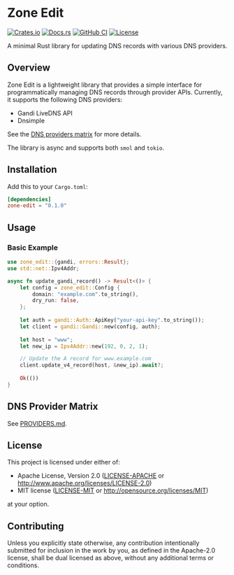 # Zone Edit

[![Crates.io](https://img.shields.io/crates/v/zone-edit)](https://crates.io/crates/zone-edit)
[![Docs.rs](https://docs.rs/zone-edit/badge.svg)](https://docs.rs/zone-edit)
[![GitHub CI](https://github.com/tarka/zone-edit/actions/workflows/tests.yml/badge.svg)](https://github.com/tarka/zone-edit/actions)
[![License](https://img.shields.io/crates/l/zone-edit)](https://github.com/tarka/zone-edit/blob/main/README.md#License)

A minimal Rust library for updating DNS records with various DNS providers.

## Overview

Zone Edit is a lightweight library that provides a simple interface for
programmatically managing DNS records through provider APIs. Currently, it
supports the following DNS providers:

* Gandi LiveDNS API
* Dnsimple

See the [DNS providers matrix](docs/PROVIDERS.md) for more details.

The library is async and supports both `smol` and `tokio`.

## Installation

Add this to your `Cargo.toml`:

```toml
[dependencies]
zone-edit = "0.1.0"
```

## Usage

### Basic Example

```rust
use zone_edit::{gandi, errors::Result};
use std::net::Ipv4Addr;

async fn update_gandi_record() -> Result<()> {
    let config = zone_edit::Config {
        domain: "example.com".to_string(),
        dry_run: false,
    };
    
    let auth = gandi::Auth::ApiKey("your-api-key".to_string());
    let client = gandi::Gandi::new(config, auth);
    
    let host = "www";
    let new_ip = Ipv4Addr::new(192, 0, 2, 1);

    // Update the A record for www.example.com
    client.update_v4_record(host, &new_ip).await?;
    
    Ok(())
}
```

## DNS Provider Matrix

See [PROVIDERS.md](docs/PROVIDERS.md).


## License

This project is licensed under either of:

- Apache License, Version 2.0 ([LICENSE-APACHE](LICENSE-APACHE-2.0.txt) or http://www.apache.org/licenses/LICENSE-2.0)
- MIT license ([LICENSE-MIT](LICENSE-MIT) or http://opensource.org/licenses/MIT)

at your option.

## Contributing

Unless you explicitly state otherwise, any contribution intentionally submitted
for inclusion in the work by you, as defined in the Apache-2.0 license, shall be
dual licensed as above, without any additional terms or conditions.
